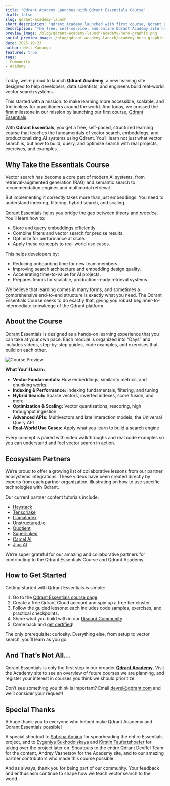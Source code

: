 ```yaml
---
title: "Qdrant Academy Launches with Qdrant Essentials Course"
draft: false
slug: qdrant-academy-launch
short_description: "Qdrant Academy launched with first course, Qdrant Essentials"
description: "The free, self-service, and online Qdrant Academy site has launched with its first comprehensive course, Qdrant Essentials. Read to learn more."
preview_image: /blog/qdrant-academy-launch/academy-hero-graphic.png
social_preview_image: /blog/qdrant-academy-launch/academy-hero-graphic.png
date: 2025-10-23
author: Neil Kanungo
featured: true
tags:
- Community
- Academy
---
```


Today, we’re proud to launch **Qdrant Academy**, a new learning site designed to help developers, data scientists, and engineers build real-world vector search systems.

This started with a mission: to make learning more accessible, scalable, and frictionless for practitioners around the world. And today, we crossed the first milestone in our mission by launching our first course, [Qdrant Essentials](https://qdrant.tech/course/essentials/).

With **Qdrant Essentials**, you get a free, self-paced, structured learning course that teaches the fundamentals of vector search, embeddings, and productionalizing AI systems using Qdrant. You’ll learn not just what vector search *is*, but how to build, query, and optimize search with real projects, exercises, and examples.

## Why Take the Essentials Course

Vector search has become a core part of modern AI systems, from retrieval-augmented generation (RAG) and semantic search to recommendation engines and multimodal retrieval.

But implementing it correctly takes more than just embeddings. You need to understand indexing, filtering, hybrid search, and scaling.

[Qdrant Essentials](https://qdrant.tech/course/essentials/) helps you bridge the gap between *theory* and *practice*. You’ll learn how to:

* Store and query embeddings efficiently  
* Combine filters and vector search for precise results.  
* Optimize for performance at scale.  
* Apply these concepts to real-world use cases.

This helps developers by:

* Reducing onboarding time for new team members.  
* Improving search architecture and embedding design quality.  
* Accelerating time-to-value for AI projects.  
* Prepares teams for scalable, production-ready retrieval systems.

We believe that learning comes in many forms, and sometimes a comprehensive end-to-end structure is exactly what you need. The Qdrant Essentials Course seeks to do exactly that, giving you robust beginner-to-intermediate knowledge of the Qdrant platform.

## About the Course

Qdrant Essentials is designed as a hands-on learning experience that you can take at your own pace. Each module is organized into “Days” and includes videos, step-by-step guides, code examples, and exercises that build on each other.

![Course Preview](/blog/qdrant-academy-launch/essentials-screenshot.png)

**What You’ll Learn:**

* **Vector Fundamentals:** How embeddings, similarity metrics, and chunking works.  
* **Indexing & Performance:** Indexing fundamentals, filtering, and tuning  
* **Hybrid Search:** Sparse vectors, inverted indexes, score fusion, and more  
* **Optimization & Scaling:** Vector quantizations, rescoring, high throughput ingestion  
* **Advanced APIs:** Multivectors and late interaction models, the Universal Query API  
* **Real-World Use Cases:** Apply what you learn to build a search engine

Every concept is paired with video walkthroughs and real code examples so you can understand and feel vector search in action.

## Ecosystem Partners

We’re proud to offer a growing list of collaborative lessons from our partner ecosystems integrations. These videos have been created directly by experts from each partner organization, illustrating on how to use specific technologies with Qdrant.

Our current partner content tutorials include:

* [Haystack](https://qdrant.tech/course/essentials/day-7/haystack/)  
* [Tensorlake](https://qdrant.tech/course/essentials/day-7/tensorlake/)  
* [LlamaIndex](https://qdrant.tech/course/essentials/day-7/llamaindex/)  
* [Unstructured.io](https://qdrant.tech/course/essentials/day-7/unstructured/)  
* [Quotient](https://qdrant.tech/course/essentials/day-7/quotient/)  
* [Superlinked](https://qdrant.tech/course/essentials/day-7/superlinked/)  
* [Camel AI](https://qdrant.tech/course/essentials/day-7/camel/)  
* [Jina AI](https://qdrant.tech/course/essentials/day-7/jina/)

We’re super grateful for our amazing and collaborative partners for contributing to the Qdrant Essentials Course and Qdrant Academy.

## How to Get Started

Getting started with Qdrant Essentials is simple:

1. Go to the [Qdrant Essentials course page](https://qdrant.tech/course/essentials/).  
2. Create a free Qdrant Cloud account and spin up a free tier cluster.  
3. Follow the guided lessons: each includes code samples, exercises, and practical checkpoints.  
4. Share what you build with in our [Discord Community](https://discord.com/channels/907569970500743200/1429673887590776832)  
5. Come back and [get certified](https://qdrant.tech/course/essentials/certification/)\!

The only prerequisite: curiosity. Everything else, from setup to vector search, you’ll learn as you go.

## And That’s Not All…

Qdrant Essentials is only the first step in our broader [**Qdrant Academy**](https://qdrant.tech/course/)**.** Visit the Academy site to see an overview of future courses we are planning, and register your interest in courses you think we should prioritize.

Don’t see something you think is important? Email [devrel@qdrant.com](mailto:devrel@qdrant.com) and we’ll consider your request\!

## Special Thanks

A huge thank-you to everyone who helped make Qdrant Academy and Qdrant Essentials possible\! 

A special shoutout to [Sabrina Aquino](https://www.linkedin.com/in/sabrina-aquino-4455b313b/) for spearheading the entire Essentials project, and to [Evgeniya Sukhodolskaya](https://www.linkedin.com/in/evgeniya-sukhodolskaya/) and [Kirstin Taufertshoefer](https://www.linkedin.com/in/kirstin-taufertshoefer/) for taking over the project later on. Shoutouts to the entire Qdrant DevRel Team for the content, Andrey Vasnetsov for the Academy site, and to our amazing partner contributors who made this course possible.

And as always, thank you for being part of our community. Your feedback and enthusiasm continue to shape how we teach vector search to the world.